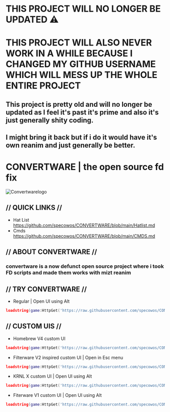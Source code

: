 # THIS PROJECT WILL NO LONGER BE UPDATED ⚠️
# THIS PROJECT WILL ALSO NEVER WORK IN A WHILE BECAUSE I CHANGED MY GITHUB USERNAME WHICH WILL MESS UP THE WHOLE ENTIRE PROJECT
## This project is pretty old and will no longer be updated as I feel it's past it's prime and also it's just generally shity coding.
## I might bring it back but if i do it would have it's own reanim and just generally be better.

# CONVERTWARE | the open source fd fix
![Convertwarelogo](https://github.com/specowos/CONVERTWARE/raw/main/Convertwarelogo.png)

## // QUICK LINKS //
- Hat List https://github.com/specowos/CONVERTWARE/blob/main/Hatlist.md
- Cmds https://github.com/specowos/CONVERTWARE/blob/main/CMDS.md

## // ABOUT CONVERTWARE //
### convertware is a now defunct open source project where i took FD scripts and made them works with mizt reanim

## // TRY CONVERTWARE //
- Regular | Open UI using Alt
```lua
loadstring(game:HttpGet('https://raw.githubusercontent.com/specowos/CONVERTWARE/main/UI/main.lua',true))()
```

## // CUSTOM UIS //
- Homebrew V4 custom UI
```lua
loadstring(game:HttpGet('https://raw.githubusercontent.com/specowos/CONVERTWARE/main/UI/homebrew%20ui.lua',true))()
```

- Filterware V2 inspired custom UI | Open in Esc menu
```lua
loadstring(game:HttpGet('https://raw.githubusercontent.com/specowos/CONVERTWARE/main/UI/filterware%20v2%20ui.lua',true))()
```

- KRNL X custom UI | Open UI using Alt
```lua
loadstring(game:HttpGet('https://raw.githubusercontent.com/specowos/CONVERTWARE/main/UI/krnl%20x.lua',true))()
```

- Fiterware V1 custom UI | Open UI using Alt
```lua
loadstring(game:HttpGet('https://raw.githubusercontent.com/specowos/CONVERTWARE/main/UI/filterware%20ui.lua',true))()
```
